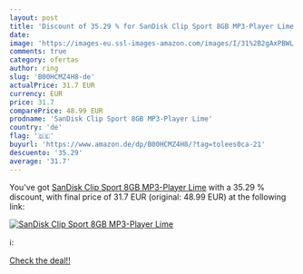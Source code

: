 ```yaml
---
layout: post
title: 'Discount of 35.29 % for SanDisk Clip Sport 8GB MP3-Player Lime'
date: 
image: 'https://images-eu.ssl-images-amazon.com/images/I/31%2B2gAxPBWL._SL200_.jpg'
comments: true
category: ofertas
author: ring
slug: 'B00HCMZ4H8-de'
actualPrice: 31.7 EUR
currency: EUR
price: 31.7
comparePrice: 48.99 EUR
prodname: 'SanDisk Clip Sport 8GB MP3-Player Lime'
country: 'de'
flag: '🇩🇪'
buyurl: 'https://www.amazon.de/dp/B00HCMZ4H8/?tag=tolees0ca-21'
descuento: '35.29'
average: '31.7'
---
```


You've got [SanDisk Clip Sport 8GB MP3-Player Lime](https://www.amazon.de/dp/B00HCMZ4H8/?tag=tolees0ca-21) with a  35.29 % discount, with final price of 31.7 EUR (original: 48.99 EUR) at the following link:

[![SanDisk Clip Sport 8GB MP3-Player Lime](https://images-eu.ssl-images-amazon.com/images/I/31%2B2gAxPBWL._SL200_.jpg)](https://www.amazon.de/dp/B00HCMZ4H8/?tag=tolees0ca-21)

ℹ️:


[Check the deal!!](https://www.amazon.de/dp/B00HCMZ4H8/?tag=tolees0ca-21)
